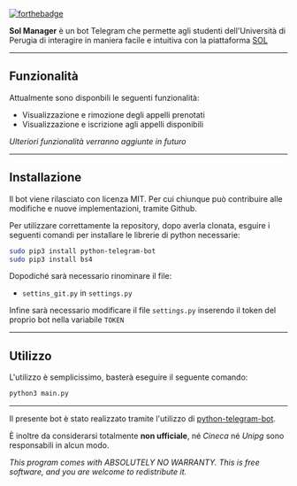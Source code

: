 [![forthebadge](http://forthebadge.com/images/badges/made-with-python.svg)](https://www.python.org/)

**Sol Manager** è un bot Telegram che permette agli studenti dell'Università di Perugia di interagire in maniera facile e intuitiva con la piattaforma [SOL](https://unipg.esse3.cineca.it/Home.do)

***

## Funzionalità

Attualmente sono disponbili le seguenti funzionalità:
* Visualizzazione e rimozione degli appelli prenotati
* Visualizzazione e iscrizione agli appelli disponibili

*Ulteriori funzionalità verranno aggiunte in futuro*

---
## Installazione

Il bot viene rilasciato con licenza MIT. Per cui chiunque può contribuire alle modifiche e nuove implementazioni, tramite Github.

Per utilizzare correttamente la repository, dopo averla clonata, esguire i seguenti comandi per installare le librerie di python necessarie:
```bash
sudo pip3 install python-telegram-bot
sudo pip3 install bs4
```

Dopodiché sarà necessario rinominare il file:
* ``settins_git.py`` in ``settings.py``

Infine sarà necessario modificare il file ``settings.py`` inserendo il token del proprio bot nella variabile ``TOKEN``

---

## Utilizzo

L'utilizzo è semplicissimo, basterà eseguire il seguente comando:
```bash
python3 main.py
```

---
Il presente bot è stato realizzato tramite l'utilizzo di [python-telegram-bot](https://github.com/python-telegram-bot/python-telegram-bot).

È inoltre da considerarsi totalmente **non ufficiale**, né *Cineca* né *Unipg* sono responsabili in alcun modo.

*This program comes with ABSOLUTELY NO WARRANTY.
This is free software, and you are welcome to redistribute it.*
